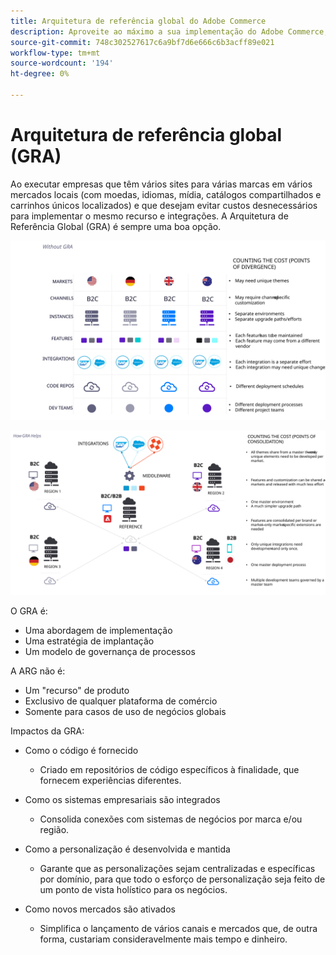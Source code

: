 ```yaml
---
title: Arquitetura de referência global do Adobe Commerce
description: Aproveite ao máximo a sua implementação do Adobe Commerce, aproveitando uma arquitetura de referência global.
source-git-commit: 748c302527617c6a9bf7d6e666c6b3acff89e021
workflow-type: tm+mt
source-wordcount: '194'
ht-degree: 0%

---
```



# Arquitetura de referência global (GRA)

Ao executar empresas que têm vários sites para várias marcas em vários mercados locais (com moedas, idiomas, mídia, catálogos compartilhados e carrinhos únicos localizados) e que desejam evitar custos desnecessários para implementar o mesmo recurso e integrações. A Arquitetura de Referência Global (GRA) é sempre uma boa opção.

![Quadro que explica o custo da divergência na arquitetura](../../assets/playbooks/divergent-architecture.svg)

![Quadro que explica o custo da arquitetura consolidada](../../assets/playbooks/consolidated-architecture.svg)

O GRA é:

- Uma abordagem de implementação
- Uma estratégia de implantação
- Um modelo de governança de processos

A ARG não é:

- Um &quot;recurso&quot; de produto
- Exclusivo de qualquer plataforma de comércio
- Somente para casos de uso de negócios globais

Impactos da GRA:

- Como o código é fornecido

   - Criado em repositórios de código específicos à finalidade, que fornecem experiências diferentes.

- Como os sistemas empresariais são integrados

   - Consolida conexões com sistemas de negócios por marca e/ou região.

- Como a personalização é desenvolvida e mantida

   - Garante que as personalizações sejam centralizadas e específicas por domínio, para que todo o esforço de personalização seja feito de um ponto de vista holístico para os negócios.

- Como novos mercados são ativados

   - Simplifica o lançamento de vários canais e mercados que, de outra forma, custariam consideravelmente mais tempo e dinheiro.

